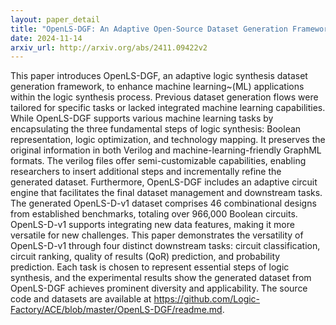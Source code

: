 ```yaml
---
layout: paper_detail
title: "OpenLS-DGF: An Adaptive Open-Source Dataset Generation Framework for Machine Learning Tasks in Logic Synthesis"
date: 2024-11-14
arxiv_url: http://arxiv.org/abs/2411.09422v2
---
```


This paper introduces OpenLS-DGF, an adaptive logic synthesis dataset generation framework, to enhance machine learning~(ML) applications within the logic synthesis process. Previous dataset generation flows were tailored for specific tasks or lacked integrated machine learning capabilities. While OpenLS-DGF supports various machine learning tasks by encapsulating the three fundamental steps of logic synthesis: Boolean representation, logic optimization, and technology mapping. It preserves the original information in both Verilog and machine-learning-friendly GraphML formats. The verilog files offer semi-customizable capabilities, enabling researchers to insert additional steps and incrementally refine the generated dataset. Furthermore, OpenLS-DGF includes an adaptive circuit engine that facilitates the final dataset management and downstream tasks. The generated OpenLS-D-v1 dataset comprises 46 combinational designs from established benchmarks, totaling over 966,000 Boolean circuits. OpenLS-D-v1 supports integrating new data features, making it more versatile for new challenges. This paper demonstrates the versatility of OpenLS-D-v1 through four distinct downstream tasks: circuit classification, circuit ranking, quality of results (QoR) prediction, and probability prediction. Each task is chosen to represent essential steps of logic synthesis, and the experimental results show the generated dataset from OpenLS-DGF achieves prominent diversity and applicability. The source code and datasets are available at https://github.com/Logic-Factory/ACE/blob/master/OpenLS-DGF/readme.md.
